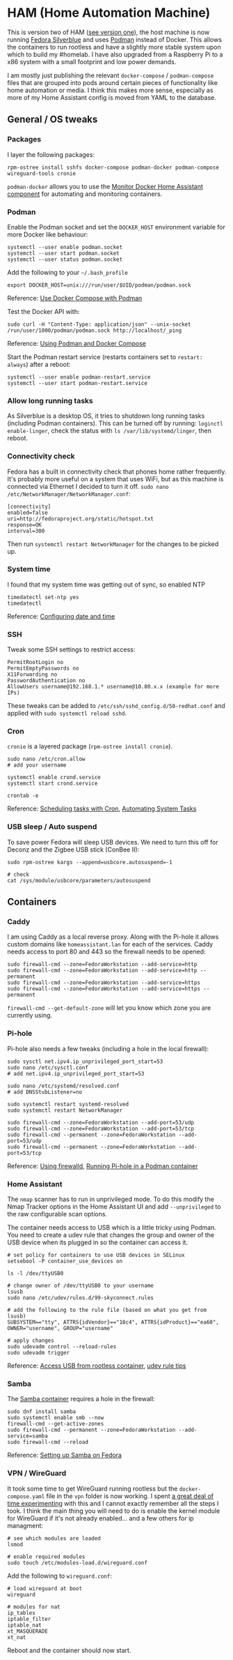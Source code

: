 # HAM (Home Automation Machine)

This is version two of HAM ([see version one](https://github.com/scottsweb/ham/tree/master)), the host machine is now running [Fedora Silverblue](https://silverblue.fedoraproject.org/) and uses [Podman](https://podman.io/) instead of Docker. This allows the containers to run rootless and have a slightly more stable system upon which to build my #homelab. I have also upgraded from a Raspberry Pi to a x86 system with a small footprint and low power demands.

I am mostly just publishing the relevant `docker-compose` / `podman-compose` files that are grouped into pods around certain pieces of functionality like home automation or media. I think this makes more sense, especially as more of my Home Assistant config is moved from YAML to the database.

## General / OS tweaks

### Packages

I layer the following packages:

```
rpm-ostree install sshfs docker-compose podman-docker podman-compose wireguard-tools cronie
```

`podman-docker` allows you to use the [Monitor Docker Home Assistant component](https://github.com/ualex73/monitor_docker) for automating and monitoring containers.

### Podman

Enable the Podman socket and set the `DOCKER_HOST` environment variable for more Docker like behaviour:

```
systemctl --user enable podman.socket
systemctl --user start podman.socket
systemctl --user status podman.socket
```

Add the following to your `~/.bash_profile`

```
export DOCKER_HOST=unix:///run/user/$UID/podman/podman.sock
```

Reference: [Use Docker Compose with Podman](https://fedoramagazine.org/use-docker-compose-with-podman-to-orchestrate-containers-on-fedora/)

Test the Docker API with:

```
sudo curl -H "Content-Type: application/json" --unix-socket /run/user/1000/podman/podman.sock http://localhost/_ping
```

Reference: [Using Podman and Docker Compose](https://www.redhat.com/sysadmin/podman-docker-compose)

Start the Podman restart service (restarts containers set to `restart: always`) after a reboot:

```
systemctl --user enable podman-restart.service
systemctl --user start podman-restart.service
```

### Allow long running tasks

As Silverblue is a desktop OS, it tries to shutdown long running tasks (including Podman containers). This can be turned off by running: `loginctl enable-linger`, check the status with `ls /var/lib/systemd/linger`, then reboot.

### Connectivity check

Fedora has a built in connectivity check that phones home rather frequently. It's probably more useful on a system that uses WiFi, but as this machine is connected via Ethernet I decided to turn it off. `sudo nano /etc/NetworkManager/NetworkManager.conf`:

```
[connectivity]
enabled=false
uri=http://fedoraproject.org/static/hotspot.txt
response=OK
interval=300
```

Then run `systemctl restart NetworkManager` for the changes to be picked up.

### System time

I found that my system time was getting out of sync, so enabled NTP

```
timedatectl set-ntp yes
timedatectl
```

Reference: [Configuring date and time](https://docs.fedoraproject.org/en-US/fedora/latest/system-administrators-guide/basic-system-configuration/Configuring_the_Date_and_Time/)

### SSH

Tweak some SSH settings to restrict access:

```
PermitRootLogin	no
PermitEmptyPasswords no
X11Forwarding no
PasswordAuthentication no
AllowUsers username@192.168.1.* username@10.80.x.x (example for more IPs)
```

These tweaks can be added to `/etc/ssh/sshd_config.d/50-redhat.conf` and applied with `sudo systemctl reload sshd`.

### Cron

`cronie` is a layered package (`rpm-ostree install cronie`).

```
sudo nano /etc/cron.allow
# add your username

systemctl enable crond.service
systemctl start crond.service

crontab -e
```

Reference: [Scheduling tasks with Cron](https://fedoramagazine.org/scheduling-tasks-with-cron/), [Automating System Tasks](https://docs.fedoraproject.org/en-US/fedora/latest/system-administrators-guide/monitoring-and-automation/Automating_System_Tasks/)

### USB sleep / Auto suspend

To save power Fedora will sleep USB devices. We need to turn this off for Deconz and the Zigbee USB stick (ConBee II):

```
sudo rpm-ostree kargs --append=usbcore.autosuspend=-1

# check
cat /sys/module/usbcore/parameters/autosuspend
```

## Containers

### Caddy

I am using Caddy as a local reverse proxy. Along with the Pi-hole it allows custom domains like `homeassistant.lan` for each of the services. Caddy needs access to port 80 and 443 so the firewall needs to be opened:

```
sudo firewall-cmd --zone=FedoraWorkstation --add-service=http
sudo firewall-cmd --zone=FedoraWorkstation --add-service=http --permanent
sudo firewall-cmd --zone=FedoraWorkstation --add-service=https
sudo firewall-cmd --zone=FedoraWorkstation --add-service=https --permanent
```

`firewall-cmd --get-default-zone` will let you know which zone you are currently using.

### Pi-hole

Pi-hole also needs a few tweaks (including a hole in the local firewall):

```
sudo sysctl net.ipv4.ip_unprivileged_port_start=53
sudo nano /etc/sysctl.conf
# add net.ipv4.ip_unprivileged_port_start=53

sudo nano /etc/systemd/resolved.conf
# add DNSStubListener=no

sudo systemctl restart systemd-resolved
sudo systemctl restart NetworkManager

sudo firewall-cmd --zone=FedoraWorkstation --add-port=53/udp
sudo firewall-cmd --zone=FedoraWorkstation --add-port=53/tcp
sudo firewall-cmd --permanent --zone=FedoraWorkstation --add-port=53/udp
sudo firewall-cmd --permanent --zone=FedoraWorkstation --add-port=53/tcp
```

Reference: [Using firewalld](https://docs.fedoraproject.org/en-US/quick-docs/firewalld/), [Running Pi-hole in a Podman container](https://jreypo.io/2021/03/12/running-pihole-as-a-podman-container-in-fedora/)

### Home Assistant

The `nmap` scanner has to run in unprivileged mode. To do this modify the Nmap Tracker options in the Home Assistant UI and add `--unprivileged` to the raw configurable scan options.

The container needs access to USB which is a little tricky using Podman. You need to create a udev rule that changes the group and owner of the USB device when its plugged in so the container can access it.


```
# set policy for containers to use USB devices in SELinux
setsebool -P container_use_devices on

ls -l /dev/ttyUSB0

# change owner of /dev/ttyUSB0 to your username
lsusb
sudo nano /etc/udev/rules.d/99-skyconnect.rules

# add the following to the rule file (based on what you get from lsusb)
SUBSYSTEM=="tty", ATTRS{idVendor}=="10c4", ATTRS{idProduct}=="ea60", OWNER="username", GROUP="username"

# apply changes
sudo udevadm control --reload-rules
sudo udevadm trigger
```

Reference: [Access USB from rootless container](https://bugzilla.redhat.com/show_bug.cgi?id=1770553), [udev rule tips](https://gist.github.com/edro15/1c6cd63894836ed982a7d88bef26e4af)

### Samba

The [Samba container](https://github.com/crazy-max/docker-samba) requires a hole in the firewall:

```
sudo dnf install samba
sudo systemctl enable smb --now
firewall-cmd --get-active-zones
sudo firewall-cmd --permanent --zone=FedoraWorkstation --add-service=samba
sudo firewall-cmd --reload
```

Reference: [Setting up Samba on Fedora](https://docs.fedoraproject.org/en-US/quick-docs/samba/)


### VPN / WireGuard

It took some time to get WireGuard running rootless but the `docker-compose.yaml` file in the `vpn` folder is now working. I spent [a great deal of time experimenting](https://github.com/containers/podman/issues/15120) with this and I cannot exactly remember all the steps I took. I think the main thing you will need to do is enable the kernel module for WireGuard if it's not already enabled... and a few others for ip managment:

```
# see which modules are loaded 
lsmod

# enable required modules
sudo touch /etc/modules-load.d/wireguard.conf
```

Add the following to `wireguard.conf`:

```
# load wireguard at boot
wireguard

# modules for nat
ip_tables
iptable_filter
iptable_nat
xt_MASQUERADE
xt_nat
```

Reboot and the container should now start.
